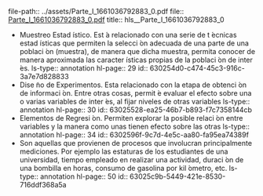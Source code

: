 file-path:: ../assets/Parte_I_1661036792883_0.pdf
file:: [Parte_I_1661036792883_0.pdf](../assets/Parte_I_1661036792883_0.pdf)
title:: hls__Parte_I_1661036792883_0

- Muestreo Estad ́ıstico. Est ́a relacionado con una serie de t ́ecnicas estad ́ısticas que permiten la selecci ́on adecuada de una parte de una poblaci ́on (muestra), de manera que dicha muestra, permita conocer de manera aproximada las caracter ́ısticas propias de la poblaci ́on de inter ́es.
  ls-type:: annotation
  hl-page:: 29
  id:: 630254d0-c474-45c3-916c-3a7e7d828833
- Dise ̃no de Experimentos. Esta relacionado con la etapa de obtenci ́on de informaci ́on. Entre otras cosas, permit ́e evaluar el efecto sobre una o varias variables de inter ́es, al fijar niveles de otras variables
  ls-type:: annotation
  hl-page:: 30
  id:: 63025528-ea25-46b7-b893-f7c7358144cb
- Elementos de Regresi ́on. Permiten explorar la posible relaci ́on entre variables y la manera como unas tienen efecto sobre las otras
  ls-type:: annotation
  hl-page:: 34
  id:: 6302596f-9c7d-4e5c-aa80-fa95ea74389f
- Son aquellas que provienen de procesos que involucran principalmente mediciones. Por ejemplo las estaturas de los estudiantes de una universidad, tiempo empleado en realizar una actividad, duraci ́on de una bombilla en horas, consumo de gasolina por kil ́ometro, etc.
  ls-type:: annotation
  hl-page:: 50
  id:: 63025c9b-5449-421e-8530-716ddf368a5a